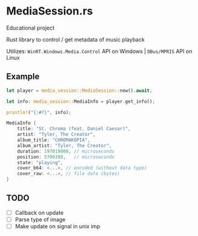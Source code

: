 # MediaSession.rs

Educational project

Rust library to control / get metadata of music playback

Utilizes: `WinRT.Windows.Media.Control` API on Windows | `DBus/MPRIS` API on Linux

## Example

```rust
let player = media_session::MediaSession::new().await;

let info: media_session::MediaInfo = player.get_info();

println!("{:#?}", info);
```
```rust
MediaInfo {
    title: "St. Chroma (feat. Daniel Caesar)",
    artist: "Tyler, The Creator",
    album_title: "CHROMAKOPIA",
    album_artist: "Tyler, The Creator",
    duration: 197019000, // microseconds
    position: 5700398,   // microseconds
    state: "playing",
    cover_b64: <...>, // encoded (without data type)
    cover_raw: <...>, // file data (bytes)
}
```

## TODO

- [ ] Callback on update
- [ ] Parse type of image
- [ ] Make update on signal in unix imp
